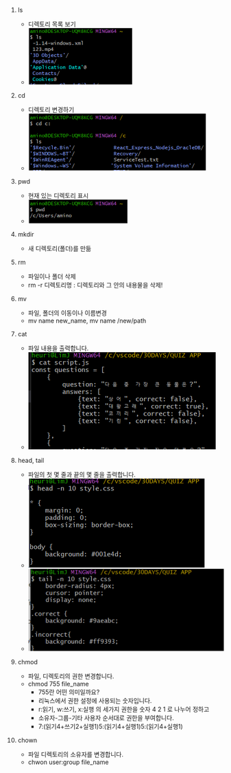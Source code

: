 1. ls

    - 디렉토리 목록 보기
    - ![1](post_img/linux/1.PNG)

2. cd

    - 디렉토리 변경하기
    - ![2](post_img/linux/2.PNG)

3. pwd

    - 현재 있는 디렉토리 표시
    - ![3](post_img/linux/3.PNG)

4. mkdir

    - 새 디렉토리(폴더)를 만듦

5. rm

    - 파일이나 폴더 삭제
    - rm -r 디렉토리명 : 디렉토리와 그 안의 내용물을 삭제!

6. mv

    - 파일, 폴더의 이동이나 이름변경
    - mv name new_name, mv name /new/path

7. cat
    - 파일 내용을 출력합니다.
    - ![4](post_img/linux/cat.PNG)

8. head, tail
    - 파일의 첫 몇 줄과 끝의 몇 줄을 출력합니다.
    - ![5](post_img/linux/head.PNG)
    - ![6](post_img/linux/tail.PNG)

9. chmod
    - 파일, 디렉토리의 권한 변경합니다.
    - chmod 755 file_name
        - 755란 어떤 의미일까요?
        - 리눅스에서 권한 설정에 사용되는 숫자입니다.
        - r:읽기, w:쓰기, x:실행 의 세가지 권한을 숫자 4 2 1 로 나누어 정하고
        - 소유자-그룹-기타 사용자 순서대로 권한을 부여합니다.
        - 7:(읽기4+쓰기2+실행1)5:(읽기4+실행1)5:(읽기4+실행1)
10. chown
    - 파일 디렉토리의 소유자를 변경합니다.
    - chwon user:group file_name